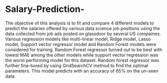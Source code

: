 # Salary-Prediction-
The objective of this analysis is to fit and compare 4 different models to predict the salaries offered by various data science job positions using the data collected from job ads posted on glassdoor by several US compaines.
Various regression models like multi-linear model, Ridge model, Lasso model, Support vector regressor
model and Random Forest models were considered for training.
Random Forest regressor turned out to be best with lowest MAE among the other models while support
vector regression was the worst performing model for this dataset.
Random forest regressor was further fine-tuned by using GridSearchCV method to find the optimal
parameters.
This model predicts with an accuracy of 65% on the un-seen data.
